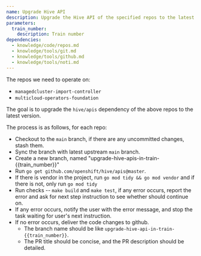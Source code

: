 ```yaml
---
name: Upgrade Hive API
description: Upgrade the Hive API of the specified repos to the latest version.
parameters:
  train_number:
    description: Train number
dependencies:
  - knowledge/code/repos.md
  - knowledge/tools/git.md
  - knowledge/tools/github.md
  - knowledge/tools/noti.md
---
```


The repos we need to operate on:

- `managedcluster-import-controller`
- `multicloud-operators-foundation`

The goal is to upgrade the `hive/apis` dependency of the above repos to the latest version.

The process is as follows, for each repo:

- Checkout to the `main` branch, if there are any uncommitted changes, stash them.
- Sync the branch with latest upstream `main` branch.
- Create a new branch, named "upgrade-hive-apis-in-train-{{train_number}}"
- Run `go get github.com/openshift/hive/apis@master`.
- If there is vendor in the project, run `go mod tidy && go mod vendor` and if there is not, only run `go mod tidy`
- Run checks -- `make build` and `make test`, if any error occurs, report the error and ask for next step instruction to see whether should continue on.
- If any error occurs, notify the user with the error message, and stop the task waiting for user's next instruction.
- If no error occurs, deliver the code changes to github.
  - The branch name should be like `upgrade-hive-api-in-train-{{train_number}}`.
  - The PR title should be concise, and the PR description should be detailed.
